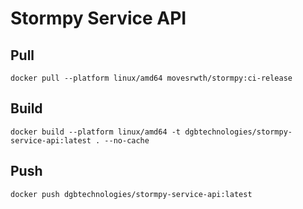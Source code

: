 # Stormpy Service API

## Pull
```
docker pull --platform linux/amd64 movesrwth/stormpy:ci-release
```

## Build
```
docker build --platform linux/amd64 -t dgbtechnologies/stormpy-service-api:latest . --no-cache
```

## Push
```
docker push dgbtechnologies/stormpy-service-api:latest
```
